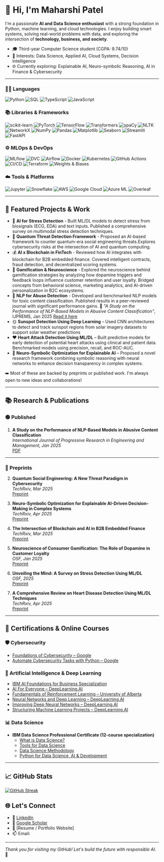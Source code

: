 # 👋 Hi, I'm Maharshi Patel

I'm a passionate **AI and Data Science enthusiast** with a strong foundation in Python, machine learning, and cloud technologies. I enjoy building smart systems, solving real-world problems with data, and exploring the intersection of **technology, business, and society**.

- 🎓 Third-year Computer Science student (CGPA: 9.74/10)
- 🤖 Interests: Data Science, Applied AI, Cloud Systems, Decision Intelligence
- 🌐 Currently exploring: Explainable AI, Neuro-symbolic Reasoning, AI in Finance & Cybersecurity

---

### 👨‍💻 Languages
![Python](https://img.shields.io/badge/Python-3776AB?style=flat&logo=python&logoColor=white) 
![SQL](https://img.shields.io/badge/SQL-003B57?style=flat&logo=postgresql&logoColor=white)
![TypeScript](https://img.shields.io/badge/TypeScript-3178C6?style=flat&logo=typescript&logoColor=white) 
![JavaScript](https://img.shields.io/badge/JavaScript-F7DF1E?style=flat&logo=javascript&logoColor=black) 


### 📚 Libraries & Frameworks
![scikit-learn](https://img.shields.io/badge/scikit--learn-F7931E?style=flat&logo=scikit-learn&logoColor=white)
![PyTorch](https://img.shields.io/badge/PyTorch-EE4C2C?style=flat&logo=PyTorch&logoColor=white)
![TensorFlow](https://img.shields.io/badge/TensorFlow-FF6F00?style=flat&logo=tensorflow&logoColor=white)
![Transformers](https://img.shields.io/badge/Transformers-000000?style=flat&logo=huggingface&logoColor=yellow)
![spaCy](https://img.shields.io/badge/spaCy-09A3D5?style=flat)
![NLTK](https://img.shields.io/badge/NLTK-009688?style=flat)
![NetworkX](https://img.shields.io/badge/NetworkX-1F77B4?style=flat)
![NumPy](https://img.shields.io/badge/NumPy-013243?style=flat&logo=numpy)
![Pandas](https://img.shields.io/badge/Pandas-150458?style=flat&logo=pandas)
![Matplotlib](https://img.shields.io/badge/Matplotlib-11557C?style=flat)
![Seaborn](https://img.shields.io/badge/Seaborn-2E4053?style=flat)
![Streamlit](https://img.shields.io/badge/Streamlit-FF4B4B?style=flat&logo=streamlit)
![FastAPI](https://img.shields.io/badge/FastAPI-009688?style=flat&logo=fastapi&logoColor=white)

### ⚙️ MLOps & DevOps
![MLflow](https://img.shields.io/badge/MLflow-0072C6?style=flat)
![DVC](https://img.shields.io/badge/DVC-945DD6?style=flat)
![Airflow](https://img.shields.io/badge/Apache%20Airflow-017CEE?style=flat&logo=apacheairflow&logoColor=white)
![Docker](https://img.shields.io/badge/Docker-2496ED?style=flat&logo=docker&logoColor=white)
![Kubernetes](https://img.shields.io/badge/Kubernetes-326CE5?style=flat&logo=kubernetes&logoColor=white)
![GitHub Actions](https://img.shields.io/badge/GitHub%20Actions-2088FF?style=flat&logo=githubactions&logoColor=white)
![CI/CD](https://img.shields.io/badge/CI/CD-6C3483?style=flat)
![Terraform](https://img.shields.io/badge/Terraform-7B42BC?style=flat&logo=terraform&logoColor=white)
![Weights & Biases](https://img.shields.io/badge/W%26B-FFBE00?style=flat&logo=weightsandbiases&logoColor=black)

### ☁️ Tools & Platforms
![Jupyter](https://img.shields.io/badge/Jupyter-F37626?style=flat&logo=jupyter&logoColor=white)
![Snowflake](https://img.shields.io/badge/Snowflake-29B5E8?style=flat&logo=snowflake&logoColor=white)
![AWS](https://img.shields.io/badge/AWS-232F3E?style=flat&logo=amazonaws&logoColor=white)
![Google Cloud](https://img.shields.io/badge/GCP-4285F4?style=flat&logo=googlecloud&logoColor=white)
![Azure ML](https://img.shields.io/badge/Azure%20ML-0078D4?style=flat&logo=microsoftazure&logoColor=white)
![Overleaf](https://img.shields.io/badge/Overleaf-47A141?style=flat&logo=overleaf&logoColor=white)

---

## 📌 Featured Projects & Work

- 🧠 **AI for Stress Detection** - Built ML/DL models to detect stress from biosignals (ECG, EDA) and text inputs. Published a comprehensive survey on multimodal stress detection techniques.
- 🔐 **Quantum Threat Detection Framework** - Proposed an AI-based framework to counter quantum-era social engineering threats.Explores cybersecurity risks at the intersection of AI and quantum computing.
- 💰 **AI x Blockchain in FinTech** - Reviewed how AI integrates with blockchain for B2B embedded finance. Covered intelligent contracts, fraud detection, and decentralized scoring systems.
- 🧬 **Gamification & Neuroscience** - Explored the neuroscience behind gamification strategies by analyzing how dopamine triggers and feedback loops influence customer retention and user loyalty. Bridged concepts from behavioral science, marketing analytics, and AI-driven personalization in B2C ecosystems.
- 🧾 **NLP for Abuse Detection** - Developed and benchmarked NLP models for toxic content classification. Published results in a peer-reviewed journal with significant performance gains.
  📄 *"A Study on the Performance of NLP-Based Models in Abusive Content Classification"*, IJPREMS, Jan 2025   [Read it here](https://www.doi.org/10.58257/IJPREMS38262)
- 🌞 **Sunspot Detection Using Deep Learning** – Used CNN architectures to detect and track sunspot regions from solar imagery datasets to support solar weather predictions
- ❤️ **Heart Attack Detection Using ML/DL** – Built predictive models for early detection of potential heart attacks using clinical and patient data. Benchmarked models using precision, recall, and ROC-AUC.
- 🧠 **Neuro-Symbolic Optimization for Explainable AI** – Proposed a novel research framework combining symbolic reasoning with neural networks to enhance decision transparency in complex systems.

➡️ Most of these are backed by preprints or published work. I'm always open to new ideas and collaborations!

---

## 📚 Research & Publications

### 🟢 Published
1. **A Study on the Performance of NLP-Based Models in Abusive Content Classification**  
   _International Journal of Progressive Research in Engineering and Management, Jan 2025_  
   [PDF](https://www.doi.org/10.58257/IJPREMS38262)

---

### 🔬 Preprints

2. **Quantum Social Engineering: A New Threat Paradigm in Cybersecurity**  
   _TechRxiv, Mar 2025_  
   [Preprint](https://doi.org/10.36227/techrxiv.174363042.22068772/v1)

3. **Neuro-Symbolic Optimization for Explainable AI-Driven Decision-Making in Complex Systems**  
   _TechRxiv, Apr 2025_  
   [Preprint](https://doi.org/10.36227/techrxiv.174431322.29730206/v1)

4. **The Intersection of Blockchain and AI in B2B Embedded Finance**  
   _TechRxiv, Mar 2025_  
   [Preprint](https://doi.org/10.36227/techrxiv.174431344.40887416/v1)

5. **Neuroscience of Consumer Gamification: The Role of Dopamine in Customer Loyalty**  
   _OSF, Jan 2025_  
   [Preprint](https://papers.ssrn.com/sol3/papers.cfm?abstract_id=5105373)

6. **Unveiling the Mind: A Survey on Stress Detection Using ML/DL**  
   _OSF, 2025_  
   [Preprint](https://osf.io/w8a3y_v1/)

7. **A Comprehensive Review on Heart Disease Detection Using ML/DL Techniques**  
   _TechRxiv, Apr 2025_  
   [Preprint](https://doi.org/10.36227/techrxiv.174494889.99688489/v1)

---

## 📜 Certifications & Online Courses

### 🛡️ Cybersecurity
- [Foundations of Cybersecurity – Google](https://www.coursera.org/account/accomplishments/certificate/CEHENRNCPGTZ)  
- [Automate Cybersecurity Tasks with Python – Google](https://www.coursera.org/account/accomplishments/certificate/CEHENRNCPGTZ)

### 🤖 Artificial Intelligence & Deep Learning
- [IBM AI Foundations for Business Specialization](https://www.coursera.org/account/accomplishments/specialization/certificate/MD2J2FJ2ID1L)  
- [AI For Everyone – DeepLearning.AI](https://www.coursera.org/account/accomplishments/certificate/B7662S6TIOWL)  
- [Fundamentals of Reinforcement Learning – University of Alberta](https://www.coursera.org/account/accomplishments/certificate/PNRD2S7A64YH)  
- [Neural Networks and Deep Learning – DeepLearning.AI](https://www.coursera.org/account/accomplishments/certificate/DCW8TGUV9DQS)  
- [Improving Deep Neural Networks – DeepLearning.AI](https://www.coursera.org/account/accomplishments/certificate/A5P8ARITV3GU)  
- [Structuring Machine Learning Projects – DeepLearning.AI](https://www.coursera.org/account/accomplishments/certificate/WLJVZ0EY3T84)

### 📊 Data Science
- **IBM Data Science Professional Certificate (12-course specialization)**
  - [What is Data Science?](https://www.coursera.org/account/accomplishments/certificate/B52F8CJKE09O)  
  - [Tools for Data Science](https://www.coursera.org/account/accomplishments/certificate/SQT4BS1XU3JG)  
  - [Data Science Methodology](https://www.coursera.org/account/accomplishments/certificate/37626SZTSBHB)  
  - [Python for Data Science, AI & Development](https://coursera.org/verify/6D344GLRMMOM)

---
## 📈 GitHub Stats

[![GitHub Streak](https://github-readme-streak-stats.herokuapp.com?user=Maharshii5&theme=onedark-duo)](https://git.io/streak-stats)


## 🌐 Let's Connect

- 💼 [LinkedIn](https://linkedin.com/in/YOUR-LINK)
- 🧠 [Google Scholar](https://scholar.google.com/citations?user=DSbcK-kAAAAJ&hl=en)
- 🧾 [Resume / Portfolio Website]
- 📫 Email: 

---
_Thank you for visiting my GitHub! Let's build the future with responsible AI._ 🚀


